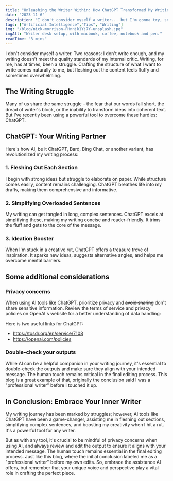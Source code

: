 ```yaml
---
title: "Unleashing the Writer Within: How ChatGPT Transformed My Writing"
date: "2023-11-6"
description: "I don't consider myself a writer... but I'm gonna try, so read on to see how."
tags: ["Artificial Intelligence","Tips", "Writing"]
img: "/blog/nick-morrison-FHnnjk1Yj7Y-unsplash.jpg"
imgAlt: "Writer desk setup, with macbook, coffee, notebook and pen."
readTime: "3 mins"
---
```


I don't consider myself a writer. Two reasons: I don't write enough, and my writing doesn't meet the quality standards of my internal critic. Writing, for me, has at times, been a struggle. Crafting the structure of what I want to write comes naturally to me, but fleshing out the content feels fluffy and sometimes overwhelming.

## The Writing Struggle

Many of us share the same struggle – the fear that our words fall short, the dread of writer's block, or the inability to transform ideas into coherent text. But I've recently been using a powerful tool to overcome these hurdles: ChatGPT.

## ChatGPT: Your Writing Partner

Here's how AI, be it ChatGPT, Bard, Bing Chat, or another variant, has revolutionized my writing process:

### 1. Fleshing Out Each Section

I begin with strong ideas but struggle to elaborate on paper. While structure comes easily, content remains challenging. ChatGPT breathes life into my drafts, making them comprehensive and informative.

### 2. Simplifying Overloaded Sentences

My writing can get tangled in long, complex sentences. ChatGPT excels at simplifying these, making my writing concise and reader-friendly. It trims the fluff and gets to the core of the message.

### 3. Ideation Booster

When I'm stuck in a creative rut, ChatGPT offers a treasure trove of inspiration. It sparks new ideas, suggests alternative angles, and helps me overcome mental barriers.

## Some additional considerations

### Privacy concerns

When using AI tools like ChatGPT, prioritize privacy and ~~avoid sharing~~ don't share sensitive information. Review the terms of service and privacy policies on OpenAI's website for a better understanding of data handling:

Here is two useful links for ChatGPT:

- https://tosdr.org/en/service/7108
- https://openai.com/policies

### Double-check your outputs

While AI can be a helpful companion in your writing journey, it's essential to double-check the outputs and make sure they align with your intended message. The human touch remains critical in the final editing process. This blog is a great example of that, originally the conclusion said I was a "professional writer" before I touched it up.

## In Conclusion: Embrace Your Inner Writer

My writing journey has been marked by struggles; however, AI tools like ChatGPT have been a game-changer, assisting me in fleshing out sections, simplifying complex sentences, and boosting my creativity when I hit a rut. It's a powerful tool for any writer.

But as with any tool, it's crucial to be mindful of privacy concerns when using AI, and always review and edit the output to ensure it aligns with your intended message. The human touch remains essential in the final editing process. Just like this blog, where the initial conclusion labeled me as a "professional writer" before my own edits. So, embrace the assistance AI offers, but remember that your unique voice and perspective play a vital role in crafting the perfect piece.
